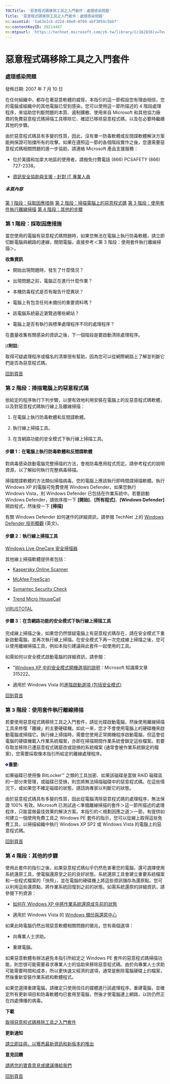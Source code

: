 ```yaml
---
TOCTitle: '惡意程式碼移除工具之入門套件：處理感染問題'
Title: '惡意程式碼移除工具之入門套件：處理感染問題'
ms:assetid: '1a63e2cb-d22d-48e0-8f69-abf3054c5bbf'
ms:contentKeyID: 20214467
ms:mtpsurl: 'https://technet.microsoft.com/zh-tw/library/Cc162836(v=TechNet.10)'
---
```


惡意程式碼移除工具之入門套件
============================

### 處理感染問題

發佈日期: 2007 年 7 月 10 日

在任何組織中，都存在著惡意軟體的威脅。本指引的這一節假設您有理由相信，您的電腦或組織中的其他電腦已受到感染。您可以使用這一節所描述的 4 階段處理程序，來協助您判斷問題的本質、遏制擴散、使用來自 Microsoft 和其他協力廠商的免費惡意程式碼掃描工具移除它、確認已移除惡意程式碼，以及在必要時繼續其他的步驟。

由於惡意程式碼具有多變的性質，因此，沒有單一防毒軟體或反間諜軟體解決方案能夠保證可阻擋所有的攻擊。如果在遵照這一節的各個階段實作之後，您還需要惡意程式碼相關問題的進一步協助，請連絡 Microsoft 產品支援服務：

-   位於美國和加拿大地區的使用者，請撥免付費電話 (866) PCSAFETY (866) 727-2338。

-   [資訊安全協助與支援 - 針對 IT 專業人員](http://support.microsoft.com/gp/securityitpro)

##### 本頁內容

[](#eeae)[第 1 階段：採取因應措施](#eeae)
[](#edae)[第 2 階段：掃描電腦上的惡意程式碼](#edae)
[](#ecae)[第 3 階段：使用套件執行離線掃描](#ecae)
[](#ebae)[第 4 階段：其他的步驟](#ebae)

### 第 1 階段：採取因應措施

當您使用的電腦有惡意程式碼問題時，如果您無法在電腦上執行防毒軟體，請立即切斷電腦與網路的連線，關閉電腦，直接參考＜第 3 階段：使用套件執行離線掃描＞。

**收集資訊**

-   開始出現問題時，發生了什麼情況？

-   出現問題之前，電腦正在進行什麼作業？

-   本機防毒程式是否有報告什麼異狀？

-   電腦上有包含任何未備份的重要資料嗎？

-   該電腦系統最近瀏覽過哪些網站？

-   電腦上是否有執行與標準處理程序不同的處理程序？

在盡量收集有關感染的資訊之後，下一個階段是要啟動清除處理程序。

![](images/Cc162836.note(zh-tw,TechNet.10).gif)**附註:**

取得可疑處理程序或檔名的清單很有幫助，因為您可以從網際網路上了解並判斷它們是否為惡意程式碼。

[](#mainsection)[回到頁首](#mainsection)

### 第 2 階段：掃描電腦上的惡意程式碼

依給定的程序執行下列步驟，以便有效地利用安裝在電腦上的反惡意程式碼軟體，以及對惡意程式碼執行線上及離線掃描：

1.  在電腦上執行防毒軟體和反間諜軟體。

2.  執行線上掃描工具。

3.  在含網路功能的安全模式下執行線上掃描工具。

#### 步驟 1：在電腦上執行防毒軟體和反間諜軟體

對病毒感染啟動電腦完整掃描的方法，會視防毒應用程式而定。請參考程式的說明資源，以了解如何執行完整病毒掃描。

掃描間諜軟體的方法類似掃描病毒。您的電腦上應該執行即時間諜掃描軟體。執行 Windows XP 的電腦可免費使用 Windows Defender。如果您執行 Windows Vista，則 Windows Defender 已包括在作業系統中。若要啟動 Windows Defender，請依序按一下 **\[開始\]**、**\[所有程式\]**、**\[Windows Defender\]** 開啟程式，然後按一下 **\[掃描\]**

有關 Windows Defender 如何運作的詳細資訊，請參閱 TechNet 上的 [Windows Defender 技術概觀](http://technet2.microsoft.com/windowsvista/en/library/94d9603c-91ef-4a7a-8811-4904a1fb540c1033.mspx?mfr=true) (英文)。

#### 步驟 2：執行線上掃描工具

[Windows Live OneCare 安全掃描器](http://onecare.live.com/site/en-us/default.htm)

其他線上掃描軟體提供者包括：

-   [Kaspersky Online Scanner](http://www.kaspersky.com/kos/eng/partner/default/kavwebscan.html)

-   [McAfee FreeScan](http://us.mcafee.com/root/mfs/default.asp?affid=294)

-   [Symantec Security Check](http://security.norton.com/sscv6/default.asp?langid=ie&venid=sym)

-   [Trend Micro HouseCall](http://housecall.trendmicro.com/)

[VIRUSTOTAL](http://www.virustotal.com/en/indexf.html)

#### 步驟 3：在含網路功能的安全模式下執行線上掃描工具

完成線上掃描之後，如果您仍然懷疑電腦上有惡意程式碼存在，請在安全模式下重新啟動電腦，並再次執行線上掃描。在安全模式下再一次完成線上掃描之後，您可以使用離線掃描工具，例如本指引建議與此套件一起使用的工具。

如需如何以安全模式啟動電腦的詳細資訊，請參閱：

-   "[Windows XP 中的安全模式開機選項的說明](http://support.microsoft.com/kb/315222)：Microsoft 知識庫文章 315222。

-   適用於 Windows Vista 的[進階啟動選項 (包括安全模式)](http://go.microsoft.com/fwlink/?linkid=87010)

[](#mainsection)[回到頁首](#mainsection)

### 第 3 階段：使用套件執行離線掃描

若要使用惡意程式碼移除工具之入門套件，請從光碟啟動電腦，然後使用離線掃描工具來修復「離線」的主要硬碟機。如此一來，您才不會使用電腦上的硬碟機來啟動電腦或掃描它。執行線上掃描時，需要您使用正常開機程序啟動電腦，但這會從電腦的硬碟機載入作業系統檔案，亦即在掃描期間作業系統會鎖定這些檔案。若要存取並移除已遭惡意程式碼竄改或毀損的系統檔案 (通常會被作業系統鎖定的檔案)，您需要採取像本指引所給定的離線處理程序。

![](images/Cc162836.important(zh-tw,TechNet.10).gif)**重要:**

如果磁碟已使用像 BitLocker™ 之類的工具加密、如果該磁碟是當做 RAID 磁碟區的一部分來管理，或磁碟已受損，則您將無法掃描磁碟中的惡意程式碼。在這些情況下，或如果您不確定磁碟的狀態，請諮詢專家以判斷它的狀態。

由於惡意程式碼具有多變的性質，因此從電腦清除惡意程式碼的處理程序，無法保證 100% 有效。Microsoft 已測試過＜準備離線掃描的套件＞這一節所描述的處理程序，只能當做最佳效果的解決方案。本指引的＜規劃因應之道＞一節，有提供如何建立一個使用免費工具之 Windows PE 套件的指示，您可以從線上取得這些免費工具，以掃描組織中執行 Windows XP SP2 或 Windows Vista 的電腦上的惡意程式碼。

[](#mainsection)[回到頁首](#mainsection)

### 第 4 階段：其他的步驟

使用此套件的指引之後，如果惡意程式碼似乎仍然危害著您的電腦，還可選擇使用系統還原工具，使電腦還原至之前的良好狀態。系統還原工具會建立重要系統檔案和一些程式檔案的「快照」，並在電腦的硬碟機上將這些資訊儲存為還原點。您可以利用這些還原點，將作業系統回復到之前的狀態。如需系統還原的詳細資訊，請參閱下列資源：

-   [如何在 Windows XP 中將作業系統還原成先前的狀態](http://support.microsoft.com/kb/306084)

-   適用於 Windows Vista 的 [Windows 備份與還原中心](http://go.microsoft.com/fwlink/?linkid=91303)

如果此時電腦仍然出現惡意軟體相關問題的徵兆，您有兩個選項：

-   向專業人士求助。

-   重建電腦。

如果惡意軟體有辦法避免本指引所給定之 Windows PE 套件的惡意程式碼掃描功能，則您很可能需要尋求專業人士的協助來移除惡意程式碼。由於向專業人士求助可能需要時間和成本，所以更快速又經濟的選項，通常是刪除電腦硬碟上的檔案，然後重新安裝作業系統和軟體程式。

如果您選擇重建電腦，請確定只使用信任的媒體進行該處理程序。重建電腦，並確定所有更新項目和防毒軟體均已套用至電腦，然後才使電腦連上網路，以防仍然正在四處傳播的病毒。

**下載**

[取得惡意程式碼移除工具之入門套件](http://go.microsoft.com/fwlink/?linkid=93108)

**更新通知**

[請立即註冊，以獲悉最新資訊和新版本的推出](http://go.microsoft.com/fwlink/?linkid=54982)

**意見回饋**

[請將您的寶貴意見或建議傳給我們](https://technet.microsoft.com/zh-tw/mailto:secwish?subject=malware%20removal%20starter%20kit)

[](#mainsection)[回到頁首](#mainsection)
